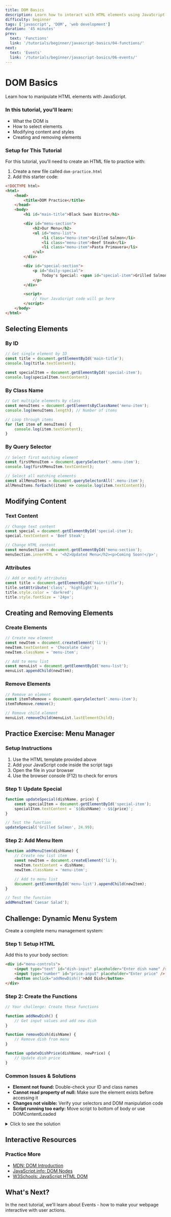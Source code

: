 ```yaml
---
title: DOM Basics
description: Learn how to interact with HTML elements using JavaScript
difficulty: beginner
tags: ['javascript', 'DOM', 'web development']
duration: '45 minutes'
prev:
  text: 'Functions'
  link: '/tutorials/beginner/javascript-basics/04-functions/'
next:
  text: 'Events'
  link: '/tutorials/beginner/javascript-basics/06-events/'
---
```


<div class="tutorial-container">

# DOM Basics

Learn how to manipulate HTML elements with JavaScript.

<div class="highlight-box">
<h3>In this tutorial, you'll learn:</h3>
<ul>
<li>What the DOM is</li>
<li>How to select elements</li>
<li>Modifying content and styles</li>
<li>Creating and removing elements</li>
</ul>
</div>

<div class="tip-box">
<h3>Setup for This Tutorial</h3>
<p>For this tutorial, you'll need to create an HTML file to practice with:</p>

1. Create a new file called `dom-practice.html`
2. Add this starter code:

```html
<!DOCTYPE html>
<html>
	<head>
		<title>DOM Practice</title>
	</head>
	<body>
		<h1 id="main-title">Black Swan Bistro</h1>

		<div id="menu-section">
			<h2>Our Menu</h2>
			<ul id="menu-list">
				<li class="menu-item">Grilled Salmon</li>
				<li class="menu-item">Beef Steak</li>
				<li class="menu-item">Pasta Primavera</li>
			</ul>
		</div>

		<div id="special-section">
			<p id="daily-special">
				Today's Special: <span id="special-item">Grilled Salmon</span>
			</p>
		</div>

		<script>
			// Your JavaScript code will go here
		</script>
	</body>
</html>
```

</div>

## Selecting Elements

### By ID

```javascript
// Get single element by ID
const title = document.getElementById('main-title');
console.log(title.textContent);

const specialItem = document.getElementById('special-item');
console.log(specialItem.textContent);
```

### By Class Name

```javascript
// Get multiple elements by class
const menuItems = document.getElementsByClassName('menu-item');
console.log(menuItems.length); // Number of items

// Loop through items
for (let item of menuItems) {
	console.log(item.textContent);
}
```

### By Query Selector

```javascript
// Select first matching element
const firstMenuItem = document.querySelector('.menu-item');
console.log(firstMenuItem.textContent);

// Select all matching elements
const allMenuItems = document.querySelectorAll('.menu-item');
allMenuItems.forEach((item) => console.log(item.textContent));
```

## Modifying Content

### Text Content

```javascript
// Change text content
const special = document.getElementById('special-item');
special.textContent = 'Beef Steak';

// Change HTML content
const menuSection = document.getElementById('menu-section');
menuSection.innerHTML = '<h2>Updated Menu</h2><p>Coming Soon!</p>';
```

### Attributes

```javascript
// Add or modify attributes
const title = document.getElementById('main-title');
title.setAttribute('class', 'highlight');
title.style.color = 'darkred';
title.style.fontSize = '24px';
```

## Creating and Removing Elements

### Create Elements

```javascript
// Create new element
const newItem = document.createElement('li');
newItem.textContent = 'Chocolate Cake';
newItem.className = 'menu-item';

// Add to menu list
const menuList = document.getElementById('menu-list');
menuList.appendChild(newItem);
```

### Remove Elements

```javascript
// Remove an element
const itemToRemove = document.querySelector('.menu-item');
itemToRemove.remove();

// Remove child element
menuList.removeChild(menuList.lastElementChild);
```

## Practice Exercise: Menu Manager

<div class="tip-box">
<h3>Setup Instructions</h3>
<ol>
<li>Use the HTML template provided above</li>
<li>Add your JavaScript code inside the script tags</li>
<li>Open the file in your browser</li>
<li>Use the browser console (F12) to check for errors</li>
</ol>
</div>

### Step 1: Update Special

```javascript
function updateSpecial(dishName, price) {
	const specialItem = document.getElementById('special-item');
	specialItem.textContent = `${dishName} - $${price}`;
}

// Test the function
updateSpecial('Grilled Salmon', 24.99);
```

### Step 2: Add Menu Item

```javascript
function addMenuItem(dishName) {
	// Create new list item
	const newItem = document.createElement('li');
	newItem.textContent = dishName;
	newItem.className = 'menu-item';

	// Add to menu list
	document.getElementById('menu-list').appendChild(newItem);
}

// Test the function
addMenuItem('Caesar Salad');
```

## Challenge: Dynamic Menu System

Create a complete menu management system:

### Step 1: Setup HTML

Add this to your body section:

```html
<div id="menu-controls">
	<input type="text" id="dish-input" placeholder="Enter dish name" />
	<input type="number" id="price-input" placeholder="Enter price" />
	<button onclick="addNewDish()">Add Dish</button>
</div>
```

### Step 2: Create the Functions

```javascript
// Your challenge: Create these functions

function addNewDish() {
	// Get input values and add new dish
}

function removeDish(dishName) {
	// Remove dish from menu
}

function updateDishPrice(dishName, newPrice) {
	// Update dish price
}
```

<div class="warning-box">
<h3>Common Issues & Solutions</h3>
<ul>
<li><strong>Element not found:</strong> Double-check your ID and class names</li>
<li><strong>Cannot read property of null:</strong> Make sure the element exists before accessing it</li>
<li><strong>Changes not visible:</strong> Verify your selectors and DOM manipulation code</li>
<li><strong>Script running too early:</strong> Move script to bottom of body or use DOMContentLoaded</li>
</ul>
</div>

<details>
<summary>Click to see the solution</summary>

```javascript
function addNewDish() {
	const dishName = document.getElementById('dish-input').value;
	const price = document.getElementById('price-input').value;

	if (!dishName || !price) {
		alert('Please enter both dish name and price');
		return;
	}

	const newItem = document.createElement('li');
	newItem.className = 'menu-item';
	newItem.textContent = `${dishName} - $${price}`;

	const deleteButton = document.createElement('button');
	deleteButton.textContent = 'Remove';
	deleteButton.onclick = () => newItem.remove();

	newItem.appendChild(deleteButton);
	document.getElementById('menu-list').appendChild(newItem);

	// Clear inputs
	document.getElementById('dish-input').value = '';
	document.getElementById('price-input').value = '';
}

function removeDish(dishName) {
	const menuItems = document.querySelectorAll('.menu-item');
	menuItems.forEach((item) => {
		if (item.textContent.includes(dishName)) {
			item.remove();
		}
	});
}

function updateDishPrice(dishName, newPrice) {
	const menuItems = document.querySelectorAll('.menu-item');
	menuItems.forEach((item) => {
		if (item.textContent.includes(dishName)) {
			item.textContent = `${dishName} - $${newPrice}`;
		}
	});
}
```

</details>

## Interactive Resources

<div class="tip-box">
<h3>Practice More</h3>
<ul>
<li><a href="https://developer.mozilla.org/en-US/docs/Web/API/Document_Object_Model/Introduction" target="_blank">MDN: DOM Introduction</a></li>
<li><a href="https://javascript.info/document" target="_blank">JavaScript.info: DOM Nodes</a></li>
<li><a href="https://www.w3schools.com/js/js_htmldom.asp" target="_blank">W3Schools: JavaScript HTML DOM</a></li>
</ul>
</div>

## What's Next?

In the next tutorial, we'll learn about Events - how to make your webpage interactive with user actions.

</div>

